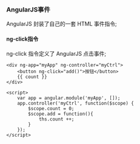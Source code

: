 
### AngularJS事件

AngularJS 封装了自己的一套 HTML 事件指令;


#### ng-click指令

ng-click 指令定义了 AngularJS 点击事件;

```
<div ng-app="myApp" ng-controller="myCtrl">
    <button ng-click="add()">按钮</button>
    {{ count }}
</div>

<script>
    var app = angular.module('myApp', []);
    app.controller('myCtrl', function($scope) {
        $scope.count = 0;
        $scope.add = function(){
            ths.count ++;
        }
    });
</script>

```








































































